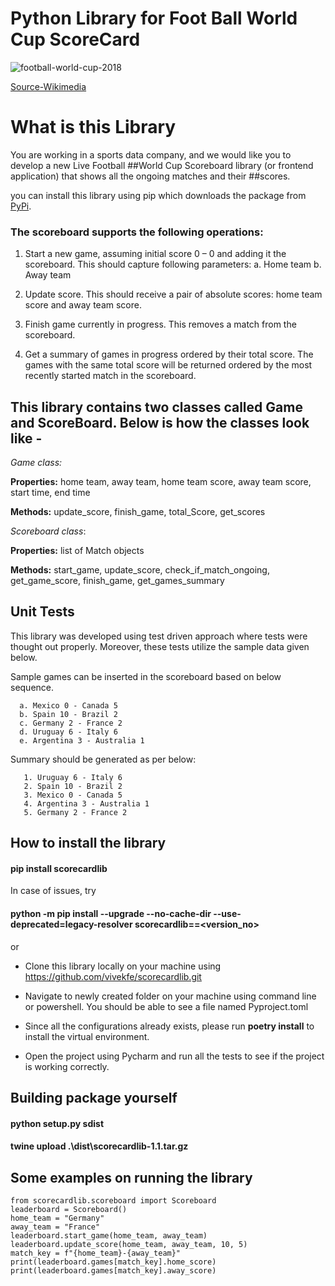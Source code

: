 # Python Library for Foot Ball World Cup ScoreCard


![football-world-cup-2018](https://user-images.githubusercontent.com/435616/212528883-c69c0461-d632-49c9-af9b-97589bbf7251.jpg)



[Source-Wikimedia](https://www.publicdomainpictures.net/en/view-image.php?image=257160&picture=football-world-cup-2018)

# What is this Library

You are working in a sports data company, and we would like you to develop a new Live Football ##World Cup Scoreboard library (or frontend application) that shows all the ongoing matches and their ##scores.

you can install this library using pip which downloads the package from [PyPi](https://pypi.org/project/scorecardlib/). 


### The scoreboard supports the following operations:

1. Start a new game, assuming initial score 0 – 0 and adding it the scoreboard.
This should capture following parameters:
  a. Home team
  b. Away team
2. Update score. This should receive a pair of absolute scores: home team score and away team score.

3. Finish game currently in progress. This removes a match from the scoreboard.

4. Get a summary of games in progress ordered by their total score. The games with the same total score will be returned ordered by the most recently started match in the scoreboard.

## This library contains two classes called Game and ScoreBoard. Below is how the classes look like - 

_Game class:_

**Properties:** home team, away team, home team score, away team score, start time, end time

**Methods:** update_score, finish_game, total_Score, get_scores

_Scoreboard class_:

**Properties:** list of Match objects

**Methods:** start_game, update_score, check_if_match_ongoing, get_game_score, finish_game, get_games_summary

     
 ## Unit Tests
 
 This library was developed using test driven approach where tests were thought out properly. Moreover, these tests utilize the sample data given below.
 
 Sample games can be inserted in the scoreboard based on below sequence. 
 
      a. Mexico 0 - Canada 5
      b. Spain 10 - Brazil 2
      c. Germany 2 - France 2
      d. Uruguay 6 - Italy 6
      e. Argentina 3 - Australia 1
      
  Summary should be generated as per below:
  
       1. Uruguay 6 - Italy 6
       2. Spain 10 - Brazil 2
       3. Mexico 0 - Canada 5
       4. Argentina 3 - Australia 1
       5. Germany 2 - France 2
      

## How to install the library 

#### pip install scorecardlib  

In case of issues, try 

#### python -m pip install --upgrade --no-cache-dir --use-deprecated=legacy-resolver scorecardlib==<version_no>

or 

- Clone this library locally on your machine using https://github.com/vivekfe/scorecardlib.git

- Navigate to newly created folder on your machine using command line or powershell. You should be able to see a file named Pyproject.toml

- Since all the configurations already exists, please run **poetry install** to install the virtual environment.

- Open the project using Pycharm and run all the tests to see if the project is working correctly.

## Building package yourself

#### python setup.py sdist

#### twine upload .\dist\scorecardlib-1.1.tar.gz


## Some examples on running the library

```
from scorecardlib.scoreboard import Scoreboard
leaderboard = Scoreboard()
home_team = "Germany"
away_team = "France"
leaderboard.start_game(home_team, away_team)
leaderboard.update_score(home_team, away_team, 10, 5)
match_key = f"{home_team}-{away_team}"
print(leaderboard.games[match_key].home_score)
print(leaderboard.games[match_key].away_score)

```